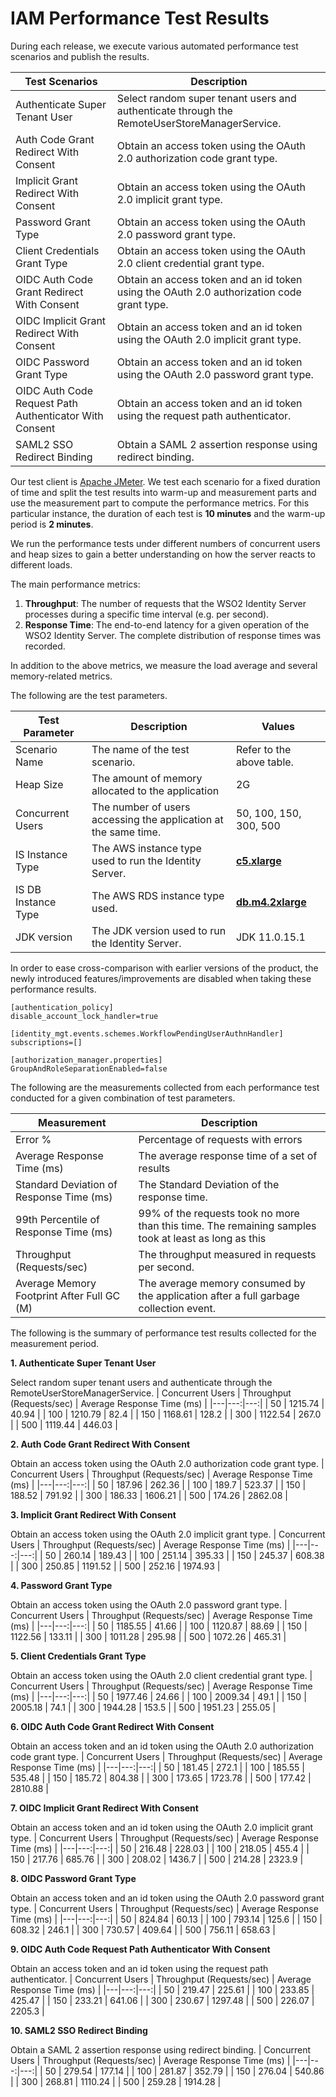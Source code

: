 # IAM Performance Test Results

During each release, we execute various automated performance test scenarios and publish the results.

| Test Scenarios | Description |
| --- | --- |
| Authenticate Super Tenant User | Select random super tenant users and authenticate through the RemoteUserStoreManagerService. |
| Auth Code Grant Redirect With Consent | Obtain an access token using the OAuth 2.0 authorization code grant type. |
| Implicit Grant Redirect With Consent | Obtain an access token using the OAuth 2.0 implicit grant type. |
| Password Grant Type | Obtain an access token using the OAuth 2.0 password grant type. |
| Client Credentials Grant Type | Obtain an access token using the OAuth 2.0 client credential grant type. |
| OIDC Auth Code Grant Redirect With Consent | Obtain an access token and an id token using the OAuth 2.0 authorization code grant type. |
| OIDC Implicit Grant Redirect With Consent | Obtain an access token and an id token using the OAuth 2.0 implicit grant type. |
| OIDC Password Grant Type | Obtain an access token and an id token using the OAuth 2.0 password grant type. |
| OIDC Auth Code Request Path Authenticator With Consent | Obtain an access token and an id token using the request path authenticator. |
| SAML2 SSO Redirect Binding | Obtain a SAML 2 assertion response using redirect binding. |

Our test client is [Apache JMeter](https://jmeter.apache.org/index.html). We test each scenario for a fixed duration of
time and split the test results into warm-up and measurement parts and use the measurement part to compute the
performance metrics. For this particular instance, the duration of each test is **10 minutes** and the warm-up period is **2 minutes**.

We run the performance tests under different numbers of concurrent users and heap sizes to gain a better understanding on how the server reacts to different loads.

The main performance metrics:

1. **Throughput**: The number of requests that the WSO2 Identity Server processes during a specific time interval (e.g. per second).
2. **Response Time**: The end-to-end latency for a given operation of the WSO2 Identity Server. The complete distribution of response times was recorded.

In addition to the above metrics, we measure the load average and several memory-related metrics.

The following are the test parameters.

| Test Parameter | Description | Values |
| --- | --- | --- |
| Scenario Name | The name of the test scenario. | Refer to the above table. |
| Heap Size | The amount of memory allocated to the application | 2G |
| Concurrent Users | The number of users accessing the application at the same time. | 50, 100, 150, 300, 500 |
| IS Instance Type | The AWS instance type used to run the Identity Server. | [**c5.xlarge**](https://aws.amazon.com/ec2/instance-types/) |
| IS DB Instance Type | The AWS RDS instance type used. | [**db.m4.2xlarge**](https://aws.amazon.com/rds/instance-types/) |
| JDK version | The JDK version used to run the Identity Server. | JDK 11.0.15.1  |

In order to ease cross-comparison with earlier versions of the product, the newly introduced features/improvements are disabled when taking these performance results.

```
[authentication_policy]
disable_account_lock_handler=true

[identity_mgt.events.schemes.WorkflowPendingUserAuthnHandler]
subscriptions=[]

[authorization_manager.properties]
GroupAndRoleSeparationEnabled=false
```

The following are the measurements collected from each performance test conducted for a given combination of
test parameters.

| Measurement | Description |
| --- | --- |
| Error % | Percentage of requests with errors |
| Average Response Time (ms) | The average response time of a set of results |
| Standard Deviation of Response Time (ms) | The Standard Deviation of the response time. |
| 99th Percentile of Response Time (ms) | 99% of the requests took no more than this time. The remaining samples took at least as long as this |
| Throughput (Requests/sec) | The throughput measured in requests per second. |
| Average Memory Footprint After Full GC (M) | The average memory consumed by the application after a full garbage collection event. |

The following is the summary of performance test results collected for the measurement period.



**1. Authenticate Super Tenant User**

Select random super tenant users and authenticate through the RemoteUserStoreManagerService.
|  Concurrent Users | Throughput (Requests/sec) | Average Response Time (ms) |
|---|---:|---:|
|  50 | 1215.74 | 40.94 |
|  100 | 1210.79 | 82.4 |
|  150 | 1168.61 | 128.2 |
|  300 | 1122.54 | 267.0 |
|  500 | 1119.44 | 446.03 |

**2. Auth Code Grant Redirect With Consent**

Obtain an access token using the OAuth 2.0 authorization code grant type.
|  Concurrent Users | Throughput (Requests/sec) | Average Response Time (ms) |
|---|---:|---:|
|  50 | 187.96 | 262.36 |
|  100 | 189.7 | 523.37 |
|  150 | 188.52 | 791.92 |
|  300 | 186.33 | 1606.21 |
|  500 | 174.26 | 2862.08 |

**3. Implicit Grant Redirect With Consent**

Obtain an access token using the OAuth 2.0 implicit grant type.
|  Concurrent Users | Throughput (Requests/sec) | Average Response Time (ms) |
|---|---:|---:|
|  50 | 260.14 | 189.43 |
|  100 | 251.14 | 395.33 |
|  150 | 245.37 | 608.38 |
|  300 | 250.85 | 1191.52 |
|  500 | 252.16 | 1974.93 |

**4. Password Grant Type**

Obtain an access token using the OAuth 2.0 password grant type.
|  Concurrent Users | Throughput (Requests/sec) | Average Response Time (ms) |
|---|---:|---:|
|  50 | 1185.55 | 41.66 |
|  100 | 1120.87 | 88.69 |
|  150 | 1122.56 | 133.11 |
|  300 | 1011.28 | 295.98 |
|  500 | 1072.26 | 465.31 |

**5. Client Credentials Grant Type**

Obtain an access token using the OAuth 2.0 client credential grant type.
|  Concurrent Users | Throughput (Requests/sec) | Average Response Time (ms) |
|---|---:|---:|
|  50 | 1977.46 | 24.66 |
|  100 | 2009.34 | 49.1 |
|  150 | 2005.18 | 74.1 |
|  300 | 1944.28 | 153.5 |
|  500 | 1951.23 | 255.05 |

**6. OIDC Auth Code Grant Redirect With Consent**

Obtain an access token and an id token using the OAuth 2.0 authorization code grant type.
|  Concurrent Users | Throughput (Requests/sec) | Average Response Time (ms) |
|---|---:|---:|
|  50 | 181.45 | 272.1 |
|  100 | 185.55 | 535.48 |
|  150 | 185.72 | 804.38 |
|  300 | 173.65 | 1723.78 |
|  500 | 177.42 | 2810.88 |

**7. OIDC Implicit Grant Redirect With Consent**

Obtain an access token and an id token using the OAuth 2.0 implicit grant type.
|  Concurrent Users | Throughput (Requests/sec) | Average Response Time (ms) |
|---|---:|---:|
|  50 | 216.48 | 228.03 |
|  100 | 218.05 | 455.4 |
|  150 | 217.76 | 685.76 |
|  300 | 208.02 | 1436.7 |
|  500 | 214.28 | 2323.9 |

**8. OIDC Password Grant Type**

Obtain an access token and an id token using the OAuth 2.0 password grant type.
|  Concurrent Users | Throughput (Requests/sec) | Average Response Time (ms) |
|---|---:|---:|
|  50 | 824.84 | 60.13 |
|  100 | 793.14 | 125.6 |
|  150 | 608.32 | 246.1 |
|  300 | 730.57 | 409.64 |
|  500 | 756.11 | 658.63 |

**9. OIDC Auth Code Request Path Authenticator With Consent**

Obtain an access token and an id token using the request path authenticator.
|  Concurrent Users | Throughput (Requests/sec) | Average Response Time (ms) |
|---|---:|---:|
|  50 | 219.47 | 225.61 |
|  100 | 233.85 | 425.47 |
|  150 | 233.21 | 641.06 |
|  300 | 230.67 | 1297.48 |
|  500 | 226.07 | 2205.3 |

**10. SAML2 SSO Redirect Binding**

Obtain a SAML 2 assertion response using redirect binding.
|  Concurrent Users | Throughput (Requests/sec) | Average Response Time (ms) |
|---|---:|---:|
|  50 | 279.54 | 177.14 |
|  100 | 281.87 | 352.79 |
|  150 | 276.04 | 540.86 |
|  300 | 268.81 | 1110.24 |
|  500 | 259.28 | 1914.28 |
